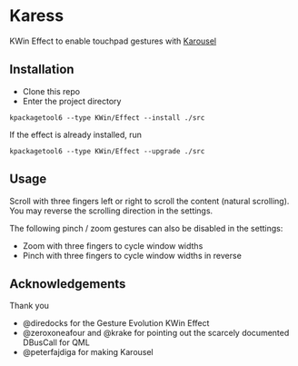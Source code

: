 # Karess
KWin Effect to enable touchpad gestures with [Karousel](https://github.com/peterfajdiga/karousel)

## Installation

- Clone this repo
- Enter the project directory

```
kpackagetool6 --type KWin/Effect --install ./src
```

If the effect is already installed, run

```
kpackagetool6 --type KWin/Effect --upgrade ./src
```

## Usage

Scroll with three fingers left or right to scroll the content (natural scrolling).
You may reverse the scrolling direction in the settings.

The following pinch / zoom gestures can also be disabled in the settings:
- Zoom with three fingers to cycle window widths
- Pinch with three fingers to cycle window widths in reverse

## Acknowledgements

Thank you
- @diredocks for the Gesture Evolution KWin Effect
- @zeroxoneafour and @krake for pointing out the scarcely documented DBusCall for QML
- @peterfajdiga for making Karousel
